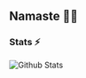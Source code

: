 ## Namaste 🙏🏻

### Stats ⚡️

![Github Stats](https://github-stats-alpha.vercel.app/api/?username=h4z3-cmyk)

